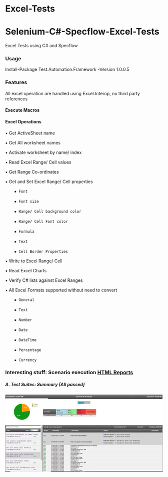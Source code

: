# Excel-Tests
# Selenium-C#-Specflow-Excel-Tests
Excel Tests using C# and Specflow

### Usage
Install-Package Test.Automation.Framework -Version 1.0.0.5

### Features
All excel operation are handled using Excel.Interop, no third party references
 #### Execute Macros
 #### Excel Operations
 ▪ Get ActiveSheet name	
 
 ▪ Get All worksheet names
 
 ▪ Activate worksheet by name/ index
 
 ▪ Read Excel Range/ Cell values	
 
 ▪ Get Range Co-ordinates	
 
 ▪ Get and Set Excel Range/ Cell properties
 
        ▪ Font

        ▪ Font size

        ▪ Range/ Cell background color

        ▪ Range/ Cell Font color

        ▪ Formula

        ▪ Text

        ▪ Cell Border Properties	  
 ▪ Write to Excel Range/ Cell
	
 ▪ Read Excel Charts

 ▪ Verify C# lists against Excel Ranges
	
 ▪ All Excel Formats supported without need to convert
 
        ▪ General

        ▪ Text

        ▪ Number

        ▪ Date

        ▪ DateTime

        ▪ Percentage

        ▪ Currency

### Interesting stuff: Scenario execution [HTML Reports](https://github.com/SandeepDhamale19/Excel-Tests/tree/master/TestAutomation.ExcelTests/Results)
##### A. Test Suites: Summary [All passed]
 <kbd>![](TestAutomation.ExcelTests/Results/ExecutionReport_Excel_Summary.PNG)</kbd>
 <!--<img src="TestAutomation.UITests/Results/ExecutionReport_Pass_Summary.PNG"  width="1000" height="600">-->
